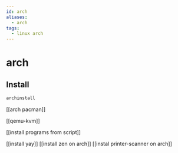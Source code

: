 ```yaml
---
id: arch
aliases:
  - arch
tags:
  - linux arch
---
```


# arch

## Install

```bash
archinstall
```

[[arch pacman]]

[[qemu-kvm]]

[[install programs from script]]

[[install yay]]
[[install zen on arch]]
[[instal printer-scanner on arch]]
